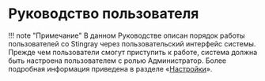# Руководство пользователя

!!! note "Примечание"
    В данном Руководстве описан порядок работы пользователей со Stingray через пользовательский интерфейс системы. Прежде чем пользователи смогут приступить к работе, система должна быть настроена пользователем с ролью Администратор. Более подробная информация приведена в разделе «[Настройки](../ag/nastrojki.md)».
